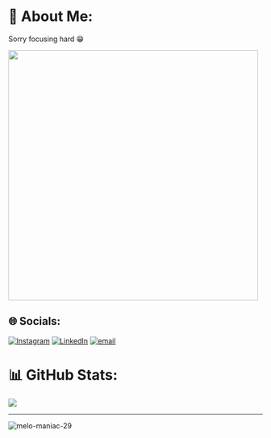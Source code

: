 # 💫 About Me:
Sorry focusing hard 😁

<img width="495px" src="https://github-readme-activity-graph.vercel.app/graph?username=melo-maniac-29&theme=react-dark"/>

## 🌐 Socials:
[![Instagram](https://img.shields.io/badge/Instagram-%23E4405F.svg?logo=Instagram&logoColor=white)](https://instagram.com/__.allen__._) [![LinkedIn](https://img.shields.io/badge/LinkedIn-%230077B5.svg?logo=linkedin&logoColor=white)](https://linkedin.com/in/allenbobby) [![email](https://img.shields.io/badge/Email-D14836?logo=gmail&logoColor=white)](mailto:allenbobby2003@gmail.com) 
# 📊 GitHub Stats:
![](https://nirzak-streak-stats.vercel.app/?user=melo-maniac-29&theme=catppuccin_latte&hide_border=false)<br/>

---
<p align="left"> <img src="https://komarev.com/ghpvc/?username=melo-maniac-29&label=Profile%20views&color=0eb474&style=flat" alt="melo-maniac-29" /> </p>
